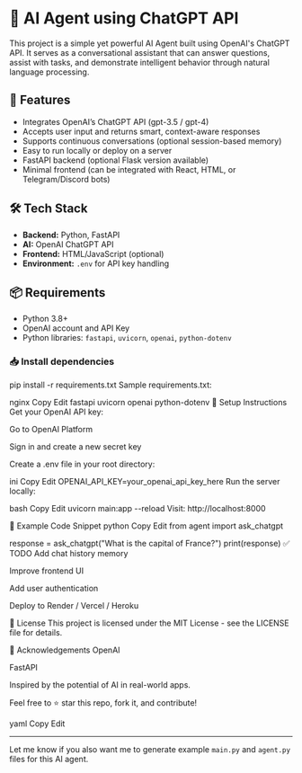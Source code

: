# 🤖 AI Agent using ChatGPT API

This project is a simple yet powerful AI Agent built using OpenAI's ChatGPT API. It serves as a conversational assistant that can answer questions, assist with tasks, and demonstrate intelligent behavior through natural language processing.

## 🚀 Features

- Integrates OpenAI’s ChatGPT API (gpt-3.5 / gpt-4)
- Accepts user input and returns smart, context-aware responses
- Supports continuous conversations (optional session-based memory)
- Easy to run locally or deploy on a server
- FastAPI backend (optional Flask version available)
- Minimal frontend (can be integrated with React, HTML, or Telegram/Discord bots)

## 🛠️ Tech Stack

- **Backend:** Python, FastAPI  
- **AI:** OpenAI ChatGPT API  
- **Frontend:** HTML/JavaScript (optional)  
- **Environment:** `.env` for API key handling

## 📦 Requirements

- Python 3.8+
- OpenAI account and API Key
- Python libraries: `fastapi`, `uvicorn`, `openai`, `python-dotenv`

### 📥 Install dependencies

pip install -r requirements.txt
Sample requirements.txt:

nginx
Copy
Edit
fastapi
uvicorn
openai
python-dotenv
🔑 Setup Instructions
Get your OpenAI API key:

Go to OpenAI Platform

Sign in and create a new secret key

Create a .env file in your root directory:

ini
Copy
Edit
OPENAI_API_KEY=your_openai_api_key_here
Run the server locally:

bash
Copy
Edit
uvicorn main:app --reload
Visit: http://localhost:8000

🧠 Example Code Snippet
python
Copy
Edit
from agent import ask_chatgpt

response = ask_chatgpt("What is the capital of France?")
print(response)
✅ TODO
 Add chat history memory

 Improve frontend UI

 Add user authentication

 Deploy to Render / Vercel / Heroku

📄 License
This project is licensed under the MIT License - see the LICENSE file for details.

🙌 Acknowledgements
OpenAI

FastAPI

Inspired by the potential of AI in real-world apps.

Feel free to ⭐ star this repo, fork it, and contribute!

yaml
Copy
Edit

---

Let me know if you also want me to generate example `main.py` and `agent.py` files for this AI agent.
